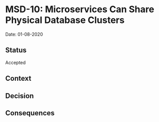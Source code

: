 # MSD-10: Microservices Can Share Physical Database Clusters

Date: 01-08-2020

## Status

Accepted

## Context


## Decision


## Consequences

